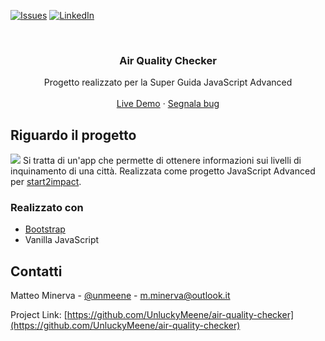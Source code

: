 <!-- PROJECT SHIELDS -->
[![Issues][issues-shield]](https://github.com/UnluckyMeene/air-quality-checker/issues)
[![LinkedIn][linkedin-shield]](https://www.linkedin.com/in/m-minerva/)



<!-- PROJECT LOGO -->
<br />
<p align="center">
  <h3 align="center">Air Quality Checker</h3>

  <p align="center">
    Progetto realizzato per la Super Guida JavaScript Advanced
    <br />
    <br />
    <a href="https://air-quality-checker.netlify.app">Live Demo</a>
    ·
    <a href="https://github.com/UnluckyMeene/air-quality-checker/issues">Segnala bug</a>
  </p>
</p>



<!-- RIGUARDO IL PROGETTO -->
## Riguardo il progetto

<img src="https://i.imgur.com/JaEGWuv.png"/>
Si tratta di un'app che permette di ottenere informazioni sui livelli di inquinamento di una città. Realizzata come progetto JavaScript Advanced per <a href="https://start2impact.it/">start2impact</a>.


### Realizzato con

* [Bootstrap](https://getbootstrap.com/)
* Vanilla JavaScript



<!-- CONTATTI -->
## Contatti

Matteo Minerva - [@unmeene](https://twitter.com/unmeene) - m.minerva@outlook.it

Project Link: [https://github.com/UnluckyMeene/air-quality-checker](https://github.com/UnluckyMeene/air-quality-checker)




<!-- MARKDOWN LINKS & IMAGES -->
<!-- https://www.markdownguide.org/basic-syntax/#reference-style-links -->
[issues-shield]: https://img.shields.io/github/issues/UnluckyMeene/air-quality-checker/repo.svg?style=for-the-badge
[issues-url]: https://github.com/UnluckyMeene/repo/issues
[linkedin-shield]: https://img.shields.io/badge/-LinkedIn-black.svg?style=for-the-badge&logo=linkedin&colorB=555
[linkedin-url]: https://linkedin.com/in/UnluckyMeene
